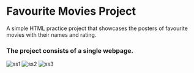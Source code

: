 # Favourite Movies Project
A simple HTML practice project that showcases the posters of favourite movies with their names and rating.
### The project consists of a single webpage.
![ss1](https://github.com/user-attachments/assets/520dd76f-1d4e-45c2-8be7-0486f7d10af1)
![ss2](https://github.com/user-attachments/assets/ea3344c7-e601-4b75-8dae-d9107d294726)
![ss3](https://github.com/user-attachments/assets/96a6a5a7-58f7-4298-b9cc-20d8654d52ef)
